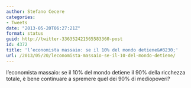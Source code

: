 ```yaml
---
author: Stefano Cecere
categories:
- Tweets
date: "2013-05-20T06:27:21Z"
format: status
guid: http://twitter-336352421565583360-post
id: 4372
title: 'l’economista massaio: se il 10% del mondo detiene&#8230;'
url: /2013/05/20/leconomista-massaio-se-il-10-del-mondo-detiene/
---
```


l’economista massaio: se il 10% del mondo detiene il 90% della ricchezza totale, è bene continuare a spremere quel dei 90% di mediopoveri?